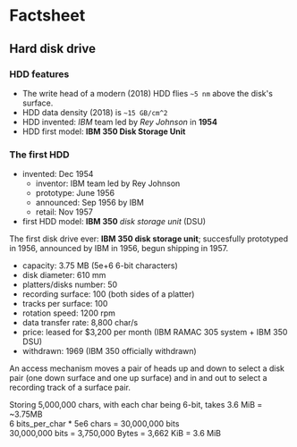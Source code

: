 # Factsheet


## Hard disk drive


### HDD features
* The write head of a modern (2018) HDD flies `~5 nm` above the disk's surface.
* HDD data density (2018) is `~15 GB/cm^2`
* HDD invented: *IBM* team led by *Rey Johnson* in **1954**
* HDD first model: **IBM 350 Disk Storage Unit**


### The first HDD
- invented: Dec 1954
  - inventor: IBM team led by Rey Johnson
  - prototype: June 1956
  - announced: Sep 1956 by IBM
  - retail: Nov 1957
- first HDD model: **IBM 350** _disk storage unit_ (DSU)

The first disk drive ever: **IBM 350 disk storage unit**; succesfully prototyped in 1956, announced by IBM in 1956, begun shipping in 1957.
- capacity: 3.75 MB (5e+6 6-bit characters)
- disk diameter: 610 mm
- platters/disks number: 50
- recording surface: 100 (both sides of a platter)
- tracks per surface: 100
- rotation speed: 1200 rpm
- data transfer rate: 8,800 char/s
- price: leased for $3,200 per month (IBM RAMAC 305 system + IBM 350 DSU)
- withdrawn: 1969 (IBM 350 officially withdrawn)


An access mechanism moves a pair of heads up and down to select a disk pair (one down surface and one up surface) and in and out to select a recording track of a surface pair.

Storing 5,000,000 chars, with each char being 6-bit, takes 3.6 MiB = ~3.75MB    
6 bits_per_char * 5e6 chars = 30,000,000 bits    
30,000,000 bits = 3,750,000 Bytes = 3,662 KiB = 3.6 MiB
